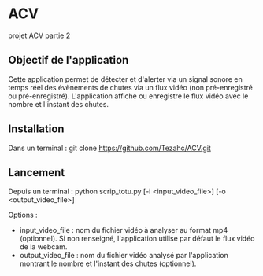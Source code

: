 # ACV
projet ACV partie 2

## Objectif de l'application
Cette application permet de détecter et d'alerter via un signal sonore en temps réel des évènements de chutes via un flux vidéo (non pré-enregistré ou pré-enregistré). L'application affiche ou enregistre le flux vidéo avec le nombre et l'instant des chutes.

## Installation
Dans un terminal :
git clone https://github.com/Tezahc/ACV.git

## Lancement
Depuis un terminal :
python scrip_totu.py [-i <input_video_file>] [-o <output_video_file>]

Options :
- input_video_file : nom du fichier vidéo à analyser au format mp4 (optionnel). Si non renseigné, l'application utilise par défaut le flux vidéo de la webcam.
- output_video_file : nom du fichier vidéo analysé par l'application montrant le nombre et l'instant des chutes (optionnel).


